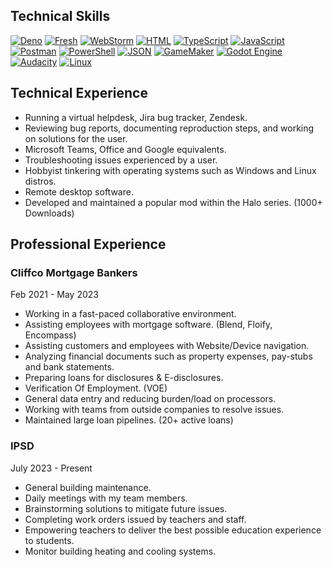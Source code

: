## Technical Skills
[![Deno](https://img.shields.io/badge/Deno-000?logo=deno&logoColor=fff)](#)
[![Fresh](https://img.shields.io/badge/Fresh-FFDB1E?logo=fresh&logoColor=black)](#)
[![WebStorm](https://img.shields.io/badge/WebStorm-000?logo=webstorm&logoColor=fff)](#)
[![HTML](https://img.shields.io/badge/HTML-%23E34F26.svg?logo=html5&logoColor=white)](#)
[![TypeScript](https://img.shields.io/badge/TypeScript-3178C6?logo=typescript&logoColor=fff)](#)
[![JavaScript](https://img.shields.io/badge/JavaScript-F7DF1E?logo=javascript&logoColor=000)](#)
[![Postman](https://img.shields.io/badge/Postman-FF6C37?logo=postman&logoColor=white)](#)
[![PowerShell](https://custom-icon-badges.demolab.com/badge/Powershell-0078D6?logo=windows11&logoColor=white)](#)
[![JSON](https://img.shields.io/badge/JSON-000?logo=json&logoColor=fff)](#)
[![GameMaker](https://img.shields.io/badge/GameMaker-000?logo=gamemaker&logoColor=fff)](#)
[![Godot Engine](https://img.shields.io/badge/Godot-%23FFFFFF.svg?logo=godot-engine)](#)
[![Audacity](https://img.shields.io/badge/Audacity-0000CC?logo=audacity&logoColor=white)](#)
[![Linux](https://img.shields.io/badge/Linux-FCC624?logo=linux&logoColor=black)](#)

## Technical Experience
- Running a virtual helpdesk, Jira bug tracker, Zendesk.
- Reviewing bug reports, documenting reproduction steps, and working on solutions for the user.
- Microsoft Teams, Office and Google equivalents.
- Troubleshooting issues experienced by a user.
- Hobbyist tinkering with operating systems such as Windows and Linux distros.
- Remote desktop software.
- Developed and maintained a popular mod within the Halo series. (1000+ Downloads)

## Professional Experience
### Cliffco Mortgage Bankers
Feb 2021 - May 2023 
- Working in a fast-paced collaborative environment.
- Assisting employees with mortgage software. (Blend, Floify, Encompass)
- Assisting customers and employees with Website/Device navigation.
- Analyzing financial documents such as property expenses, pay-stubs and bank statements.
- Preparing loans for disclosures & E-disclosures.
- Verification Of Employment. (VOE)
- General data entry and reducing burden/load on processors.
- Working with teams from outside companies to resolve issues.
- Maintained large loan pipelines. (20+ active loans)

### IPSD
July 2023 - Present
- General building maintenance.
- Daily meetings with my team members.
- Brainstorming solutions to mitigate future issues.
- Completing work orders issued by teachers and staff.
- Empowering teachers to deliver the best possible education experience to students.
- Monitor building heating and cooling systems.
